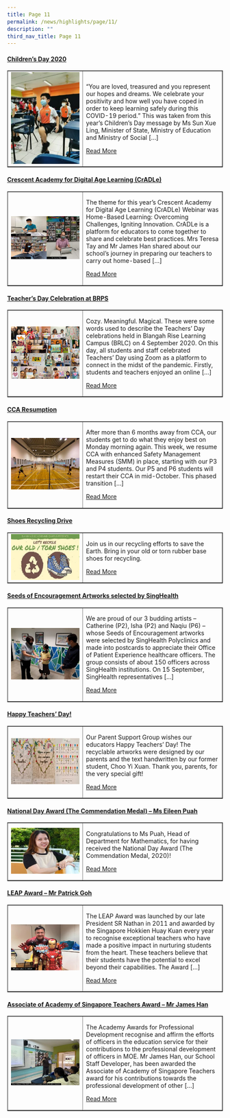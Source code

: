 ```yaml
---
title: Page 11
permalink: /news/highlights/page/11/
description: ""
third_nav_title: Page 11
---
```

<h4><strong><a href="/2020/10/08/childrens-day-2020/" rel="bookmark">Children’s Day 2020</a></strong></h4>
<table style="border-collapse: collapse; width: 100%;" border="1">
<tbody>
<tr>
<td style="width: 35%;"><a href="/2020/10/08/childrens-day-2020/"><img src="/images/103.jpg"></a></td>
<td style="width: 65%;">
<p>“You are loved, treasured and you represent our hopes and dreams. We celebrate your positivity and how well you have coped in order to keep learning safely during this COVID-19 period.” This was taken from this year’s Children’s Day message by Ms Sun Xue Ling, Minister of State, Ministry of Education and Ministry of Social […]</p>
<p><a href="/2020/10/08/childrens-day-2020/">Read More</a></p>
</td>
</tr>
</tbody>
</table>

<h4><strong><a href="/2020/10/04/crescent-academy-for-digital-age-learning-cradle/" rel="bookmark">Crescent Academy for Digital Age Learning (CrADLe)</a></strong></h4>
<table style="border-collapse: collapse; width: 100%;" border="1">
<tbody>
<tr>
<td style="width: 35%;"><a href="/2020/10/04/crescent-academy-for-digital-age-learning-cradle/"><img src="/images/104.jpg"></a></td>
<td style="width: 65%;">
<p>The theme for this year’s Crescent Academy for Digital Age Learning (CrADLe) Webinar was Home-Based Learning: Overcoming Challenges, Igniting Innovation. CrADLe is a platform for educators to come together to share and celebrate best practices. Mrs Teresa Tay and Mr James Han shared about our school’s journey in preparing our teachers to carry out home-based […]</p>
<p><a href="/2020/10/04/crescent-academy-for-digital-age-learning-cradle/">Read More</a></p>
</td>
</tr>
</tbody>
</table>

<h4><strong><a href="/2020/10/01/teachers-day-celebration-at-brps/" rel="bookmark">Teacher’s Day Celebration at BRPS</a></strong></h4>
<table style="border-collapse: collapse; width: 100%;" border="1">
<tbody>
<tr>
<td style="width: 35%;"><a href="/2020/10/01/teachers-day-celebration-at-brps/"><img src="/images/105.png"></a></td>
<td style="width: 65%;">
<p>Cozy. Meaningful. Magical. These were some words used to describe the Teachers’ Day celebrations held in Blangah Rise Learning Campus (BRLC) on 4 September 2020. On this day, all students and staff celebrated Teachers’ Day using Zoom as a platform to connect in the midst of the pandemic. Firstly, students and teachers enjoyed an online […]</p>
<p><a href="/2020/10/01/teachers-day-celebration-at-brps/">Read More</a></p>
</td>
</tr>
</tbody>
</table>

<h4><strong><a href="/2020/09/23/cca-resumption/" rel="bookmark">CCA Resumption</a></strong></h4>
<table style="border-collapse: collapse; width: 100%;" border="1">
<tbody>
<tr>
<td style="width: 35%;"><a href="/2020/09/23/cca-resumption/"><img src="/images/106.jpg"></a></td>
<td style="width: 65%;">
<p>After more than 6 months away from CCA, our students get to do what they enjoy best on Monday morning again. This week, we resume CCA with enhanced Safety Management Measures (SMM) in place, starting with our P3 and P4 students. Our P5 and P6 students will restart their CCA in mid-October. This phased transition […]</p>
<p><a href="/2020/09/23/cca-resumption/">Read More</a></p>
</td>
</tr>
</tbody>
</table>

<h4><strong><a href="/2020/09/23/shoes-recycling-drive/" rel="bookmark">Shoes Recycling Drive</a></strong></h4>
<table style="border-collapse: collapse; width: 100%;" border="1">
<tbody>
<tr>
<td style="width: 35%;"><a href="/2020/09/23/shoes-recycling-drive/"><img src="/images/107.jpg"></a></td>
<td style="width: 65%;">
<p>Join us in our recycling efforts to save the Earth. Bring in your old or torn rubber base shoes for recycling.</p>
<p><a href="/2020/09/23/shoes-recycling-drive/">Read More</a></p>
</td>
</tr>
</tbody>
</table>

<h4><strong><a href="/2020/09/18/seeds-of-encouragement-artworks-selected-by-singhealth/" rel="bookmark">Seeds of Encouragement Artworks selected by SingHealth</a></strong></h4>
<table style="border-collapse: collapse; width: 100%;" border="1">
<tbody>
<tr>
<td style="width: 35%;"><a href="/2020/09/18/seeds-of-encouragement-artworks-selected-by-singhealth/"><img src="/images/108.jpg"></a></td>
<td style="width: 65%;">
<p>We are proud of our 3 budding artists – Catherine (P2), Isha (P2) and Naqiu (P6) – whose Seeds of Encouragement artworks were selected by SingHealth Polyclinics and made into postcards to appreciate their Office of Patient Experience healthcare officers. The group consists of about 150 officers across SingHealth institutions. On 15 September, SingHealth representatives […]</p>
<p><a href="/2020/09/18/seeds-of-encouragement-artworks-selected-by-singhealth/">Read More</a></p>
</td>
</tr>
</tbody>
</table>

<h4><strong><a href="/2020/09/16/happy-teachers-day/" rel="bookmark">Happy Teachers’ Day!</a></strong></h4>
<table style="border-collapse: collapse; width: 100%;" border="1">
<tbody>
<tr>
<td style="width: 35%;"><a href="/2020/09/16/happy-teachers-day/"><img src="/images/109.jpg"></a></td>
<td style="width: 65%;">
<p>Our Parent Support Group wishes our educators Happy Teachers’ Day! The recyclable artworks were designed by our parents and the text handwritten by our former student, Choo Yi Xuan. Thank you, parents, for the very special gift!</p>
<p><a href="/2020/09/16/happy-teachers-day/">Read More</a></p>
</td>
</tr>
</tbody>
</table>

<h4><strong><a href="/2020/09/10/national-day-award-the-commendation-medal-ms-eileen-puah/" rel="bookmark">National Day Award (The Commendation Medal) – Ms Eileen Puah</a></strong></h4>
<table style="border-collapse: collapse; width: 100%;" border="1">
<tbody>
<tr>
<td style="width: 35%;"><a href="/2020/09/10/national-day-award-the-commendation-medal-ms-eileen-puah/"><img src="/images/1010.jpg"></a></td>
<td style="width: 65%;">
<p>Congratulations to Ms Puah, Head of Department for Mathematics, for having received the National Day Award (The Commendation Medal, 2020)!</p>
<p><a href="/2020/09/10/national-day-award-the-commendation-medal-ms-eileen-puah/">Read More</a></p>
</td>
</tr>
</tbody>
</table>

<h4><strong><a href="/2020/09/08/leap-award-mr-patrick-goh/" rel="bookmark">LEAP Award – Mr Patrick Goh</a></strong></h4>
<table style="border-collapse: collapse; width: 100%;" border="1">
<tbody>
<tr>
<td style="width: 35%;"><a href="/2020/09/08/leap-award-mr-patrick-goh/"><img src="/images/111.jpg"></a></td>
<td style="width: 65%;">
<p>The LEAP Award was launched by our late President SR Nathan in 2011 and awarded by the Singapore Hokkien Huay Kuan every year to recognise exceptional teachers who have made a positive impact in nurturing students from the heart. These teachers believe that their students have the potential to excel beyond their capabilities. The Award […]</p>
<p><a href="/2020/09/08/leap-award-mr-patrick-goh/">Read More</a></p>
</td>
</tr>
</tbody>
</table>

<h4><strong><a href="/2020/09/08/associate-of-academy-of-singapore-teachers-award-mr-james-han/" rel="bookmark">Associate of Academy of Singapore Teachers Award – Mr James Han</a></strong></h4>
<table style="border-collapse: collapse; width: 100%;" border="1">
<tbody>
<tr>
<td style="width: 35%;"><a href="/2020/09/08/associate-of-academy-of-singapore-teachers-award-mr-james-han/"><img src="/images/112.jpg"></a></td>
<td style="width: 65%;">
<p>The Academy Awards for Professional Development recognise and affirm the efforts of officers in the education service for their contributions to the professional development of officers in MOE. Mr James Han, our School Staff Developer, has been awarded the Associate of Academy of Singapore Teachers award for his contributions towards the professional development of other […]</p>
<p><a href="/2020/09/08/associate-of-academy-of-singapore-teachers-award-mr-james-han/">Read More</a></p>
</td>
</tr>
</tbody>
</table>